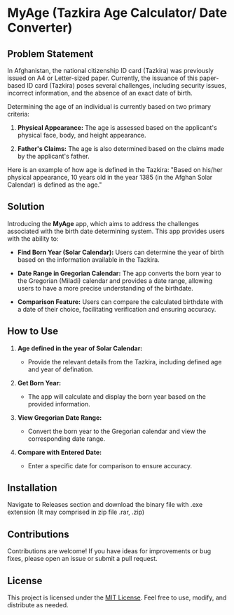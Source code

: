 # MyAge (Tazkira Age Calculator/ Date Converter)

## Problem Statement

In Afghanistan, the national citizenship ID card (Tazkira) was previously issued on A4 or Letter-sized paper. Currently, the issuance of this paper-based ID card (Tazkira) poses several challenges, including security issues, incorrect information, and the absence of an exact date of birth.

Determining the age of an individual is currently based on two primary criteria:

1. **Physical Appearance:** The age is assessed based on the applicant's physical face, body, and height appearance.
   
2. **Father's Claims:** The age is also determined based on the claims made by the applicant's father.

Here is an example of how age is defined in the Tazkira: "Based on his/her physical appearance, 10 years old in the year 1385 (in the Afghan Solar Calendar) is defined as the age."

## Solution

Introducing the **MyAge** app, which aims to address the challenges associated with the birth date determining system. This app provides users with the ability to:

- **Find Born Year (Solar Calendar):** Users can determine the year of birth based on the information available in the Tazkira.

- **Date Range in Gregorian Calendar:** The app converts the born year to the Gregorian (Miladi) calendar and provides a date range, allowing users to have a more precise understanding of the birthdate.

- **Comparison Feature:** Users can compare the calculated birthdate with a date of their choice, facilitating verification and ensuring accuracy.

## How to Use

1. **Age defined in the year of Solar Calendar:**
   - Provide the relevant details from the Tazkira, including defined age and year of defination.

2. **Get Born Year:**
   - The app will calculate and display the born year based on the provided information.

3. **View Gregorian Date Range:**
   - Convert the born year to the Gregorian calendar and view the corresponding date range.

4. **Compare with Entered Date:**
   - Enter a specific date for comparison to ensure accuracy.

## Installation

Navigate to Releases section and download the binary file with .exe extension (It may comprised in zip file .rar, .zip)

## Contributions

Contributions are welcome! If you have ideas for improvements or bug fixes, please open an issue or submit a pull request.

## License

This project is licensed under the [MIT License](LICENSE). Feel free to use, modify, and distribute as needed.
